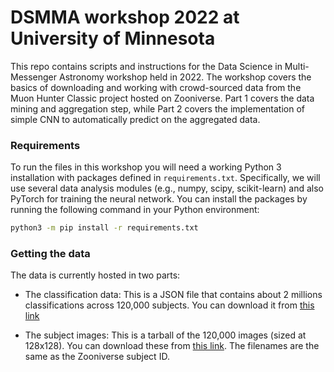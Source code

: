 # DSMMA workshop 2022 at University of Minnesota

This repo contains scripts and instructions for the Data Science in Multi-Messenger Astronomy
workshop held in 2022. The workshop covers the basics of downloading and working with crowd-sourced
data from the Muon Hunter Classic project hosted on Zooniverse. Part 1 covers the data mining and aggregation
step, while Part 2 covers the implementation of simple CNN to automatically predict on the aggregated data.


### Requirements
To run the files in this workshop you will need a working Python 3 installation with packages defined
in `requirements.txt`. Specifically, we will use several data analysis modules (e.g., numpy, scipy, scikit-learn)
and also PyTorch for training the neural network. You can install the packages by running the following 
command in your Python environment:
```bash
python3 -m pip install -r requirements.txt
```

### Getting the data
The data is currently hosted in two parts:

 - The classification data: This is a JSON file that contains about 2 millions classifications across
 120,000 subjects. You can download it from [this link](https://drive.google.com/file/d/16_dGBfgW5nhUDbhv37emRYQMmLFLBu2Y/view?usp=sharing)

 - The subject images: This is a tarball of the 120,000 images (sized at 128x128). You can download these from
 [this link](https://drive.google.com/file/d/1nPshYED8Pf50o6kajvgeTy0Urmo5uSx4/view?usp=sharing). The filenames
 are the same as the Zooniverse subject ID.
